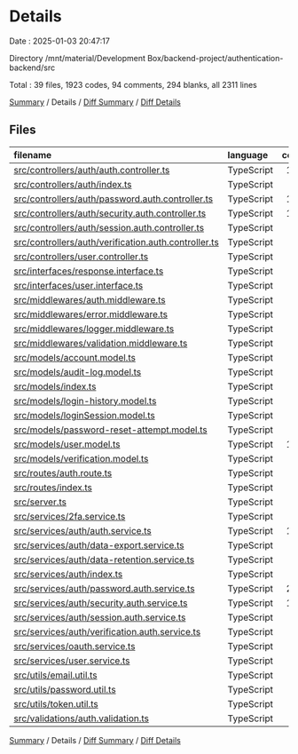 # Details

Date : 2025-01-03 20:47:17

Directory /mnt/material/Development Box/backend-project/authentication-backend/src

Total : 39 files,  1923 codes, 94 comments, 294 blanks, all 2311 lines

[Summary](results.md) / Details / [Diff Summary](diff.md) / [Diff Details](diff-details.md)

## Files
| filename | language | code | comment | blank | total |
| :--- | :--- | ---: | ---: | ---: | ---: |
| [src/controllers/auth/auth.controller.ts](/src/controllers/auth/auth.controller.ts) | TypeScript | 122 | 2 | 15 | 139 |
| [src/controllers/auth/index.ts](/src/controllers/auth/index.ts) | TypeScript | 10 | 0 | 2 | 12 |
| [src/controllers/auth/password.auth.controller.ts](/src/controllers/auth/password.auth.controller.ts) | TypeScript | 149 | 5 | 22 | 176 |
| [src/controllers/auth/security.auth.controller.ts](/src/controllers/auth/security.auth.controller.ts) | TypeScript | 100 | 5 | 12 | 117 |
| [src/controllers/auth/session.auth.controller.ts](/src/controllers/auth/session.auth.controller.ts) | TypeScript | 81 | 1 | 10 | 92 |
| [src/controllers/auth/verification.auth.controller.ts](/src/controllers/auth/verification.auth.controller.ts) | TypeScript | 0 | 0 | 1 | 1 |
| [src/controllers/user.controller.ts](/src/controllers/user.controller.ts) | TypeScript | 0 | 0 | 1 | 1 |
| [src/interfaces/response.interface.ts](/src/interfaces/response.interface.ts) | TypeScript | 37 | 0 | 2 | 39 |
| [src/interfaces/user.interface.ts](/src/interfaces/user.interface.ts) | TypeScript | 9 | 1 | 0 | 10 |
| [src/middlewares/auth.middleware.ts](/src/middlewares/auth.middleware.ts) | TypeScript | 63 | 0 | 11 | 74 |
| [src/middlewares/error.middleware.ts](/src/middlewares/error.middleware.ts) | TypeScript | 65 | 5 | 8 | 78 |
| [src/middlewares/logger.middleware.ts](/src/middlewares/logger.middleware.ts) | TypeScript | 16 | 2 | 4 | 22 |
| [src/middlewares/validation.middleware.ts](/src/middlewares/validation.middleware.ts) | TypeScript | 19 | 0 | 4 | 23 |
| [src/models/account.model.ts](/src/models/account.model.ts) | TypeScript | 45 | 1 | 7 | 53 |
| [src/models/audit-log.model.ts](/src/models/audit-log.model.ts) | TypeScript | 47 | 1 | 4 | 52 |
| [src/models/index.ts](/src/models/index.ts) | TypeScript | 12 | 0 | 2 | 14 |
| [src/models/login-history.model.ts](/src/models/login-history.model.ts) | TypeScript | 55 | 1 | 4 | 60 |
| [src/models/loginSession.model.ts](/src/models/loginSession.model.ts) | TypeScript | 48 | 0 | 6 | 54 |
| [src/models/password-reset-attempt.model.ts](/src/models/password-reset-attempt.model.ts) | TypeScript | 33 | 0 | 5 | 38 |
| [src/models/user.model.ts](/src/models/user.model.ts) | TypeScript | 131 | 4 | 9 | 144 |
| [src/models/verification.model.ts](/src/models/verification.model.ts) | TypeScript | 49 | 0 | 6 | 55 |
| [src/routes/auth.route.ts](/src/routes/auth.route.ts) | TypeScript | 56 | 10 | 18 | 84 |
| [src/routes/index.ts](/src/routes/index.ts) | TypeScript | 5 | 0 | 4 | 9 |
| [src/server.ts](/src/server.ts) | TypeScript | 19 | 4 | 12 | 35 |
| [src/services/2fa.service.ts](/src/services/2fa.service.ts) | TypeScript | 0 | 0 | 1 | 1 |
| [src/services/auth/auth.service.ts](/src/services/auth/auth.service.ts) | TypeScript | 100 | 3 | 15 | 118 |
| [src/services/auth/data-export.service.ts](/src/services/auth/data-export.service.ts) | TypeScript | 81 | 3 | 12 | 96 |
| [src/services/auth/data-retention.service.ts](/src/services/auth/data-retention.service.ts) | TypeScript | 40 | 3 | 8 | 51 |
| [src/services/auth/index.ts](/src/services/auth/index.ts) | TypeScript | 0 | 0 | 1 | 1 |
| [src/services/auth/password.auth.service.ts](/src/services/auth/password.auth.service.ts) | TypeScript | 264 | 36 | 50 | 350 |
| [src/services/auth/security.auth.service.ts](/src/services/auth/security.auth.service.ts) | TypeScript | 115 | 2 | 9 | 126 |
| [src/services/auth/session.auth.service.ts](/src/services/auth/session.auth.service.ts) | TypeScript | 64 | 0 | 11 | 75 |
| [src/services/auth/verification.auth.service.ts](/src/services/auth/verification.auth.service.ts) | TypeScript | 0 | 0 | 1 | 1 |
| [src/services/oauth.service.ts](/src/services/oauth.service.ts) | TypeScript | 0 | 0 | 1 | 1 |
| [src/services/user.service.ts](/src/services/user.service.ts) | TypeScript | 0 | 0 | 1 | 1 |
| [src/utils/email.util.ts](/src/utils/email.util.ts) | TypeScript | 34 | 0 | 4 | 38 |
| [src/utils/password.util.ts](/src/utils/password.util.ts) | TypeScript | 34 | 5 | 5 | 44 |
| [src/utils/token.util.ts](/src/utils/token.util.ts) | TypeScript | 9 | 0 | 4 | 13 |
| [src/validations/auth.validation.ts](/src/validations/auth.validation.ts) | TypeScript | 11 | 0 | 2 | 13 |

[Summary](results.md) / Details / [Diff Summary](diff.md) / [Diff Details](diff-details.md)